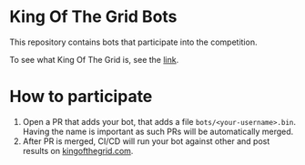 # King Of The Grid Bots

This repository contains bots that participate into the competition.

To see what King Of The Grid is, see the [link](https://github.com/kingofthegrid/king-of-the-grid?tab=readme-ov-file#king-of-the-grid).

# How to participate

1. Open a PR that adds your bot, that adds a file `bots/<your-username>.bin`.
   Having the name is important as such PRs will be automatically merged.
2. After PR is merged, CI/CD will run your bot against other and post results on [kingofthegrid.com](https://kingofthegrid.com).